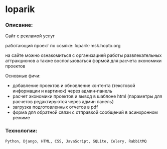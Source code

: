 # loparik
### Описание:
Сайт с рекламой услуг

работающий проект по ссылке: loparik-msk.hopto.org

на сайте можно ознакомиться с организацией работы развлекательных аттракционов
а также воспользоваться формой для расчета экономики проектов

Основные фичи:
  - добавление проектов и обновление контента (текстовой информации и картинок) через админ-панель
  - расчет экономики проектов и вывод в шаблоне html
    (параметры для расчетов редактируются через админ панель)
  - загрузка подготовленных отчетов в pdf
  - форма для обратной связи с отправкой сообщений в асинхронном режиме

### Технологии:
```
Python, Django, HTML, CSS, JavaScript, SQLite, Celery, RabbitMQ
```